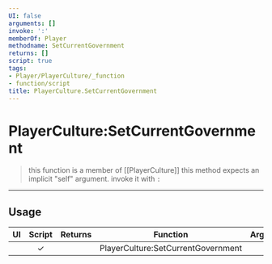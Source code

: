 ```yaml
---
UI: false
arguments: []
invoke: ':'
memberOf: Player
methodname: SetCurrentGovernment
returns: []
script: true
tags:
- Player/PlayerCulture/_function
- function/script
title: PlayerCulture.SetCurrentGovernment
---
```

# PlayerCulture:SetCurrentGovernment
> this function is a member of [[PlayerCulture]]
> this method expects an implicit "self" argument. invoke it with `:`
-----
## Usage
|  UI | Script | Returns | Function | Arguments |
|:---:|:------:|-------:|:--------:|:---------|
| |✓||PlayerCulture:SetCurrentGovernment||

